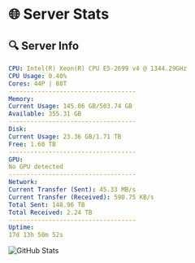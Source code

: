 # 🌐 Server Stats
## 🔍 Server Info
```yaml
CPU: Intel(R) Xeon(R) CPU E5-2699 v4 @ 1344.29GHz
CPU Usage: 0.40%
Cores: 44P | 88T
-----------------------------------
Memory:
Current Usage: 145.06 GB/503.74 GB
Available: 355.31 GB
-----------------------------------
Disk:
Current Usage: 23.36 GB/1.71 TB
Free: 1.60 TB
-----------------------------------
GPU:
No GPU detected
-----------------------------------
Network:
Current Transfer (Sent): 45.33 MB/s
Current Transfer (Received): 590.75 KB/s
Total Sent: 148.96 TB
Total Received: 2.24 TB
-----------------------------------
Uptime:
17d 13h 50m 52s
```
![GitHub Stats](https://img.shields.io/badge/Updated-2025-02-25_12:34:10-blue)